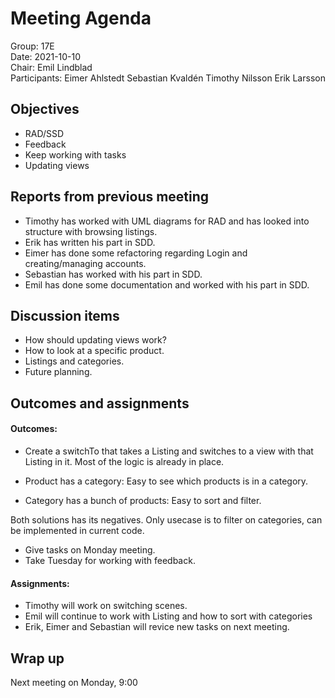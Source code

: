 # Meeting Agenda

Group: 17E
\
Date: 2021-10-10
\
Chair: Emil Lindblad
\
Participants: Eimer Ahlstedt Sebastian Kvaldén Timothy Nilsson Erik Larsson



## Objectives

- RAD/SSD
- Feedback
- Keep working with tasks
- Updating views


## Reports from previous meeting

- Timothy has worked with UML diagrams for RAD and has looked into structure with browsing listings.
- Erik has written his part in SDD.
- Eimer has done some refactoring regarding Login and creating/managing accounts.
- Sebastian has worked with his part in SDD.
- Emil has done some documentation and worked with his part in SDD.


## Discussion items

- How should updating views work?
- How to look at a specific product.
- Listings and categories.
- Future planning.


## Outcomes and assignments

#### Outcomes:

- Create a switchTo that takes a Listing and switches to a view with that Listing in it. Most of
the logic is already in place.

- Product has a category: Easy to see which products is in a category.
- Category has a bunch of products: Easy to sort and filter.

Both solutions has its negatives. Only usecase is to filter on categories, can be implemented in current code.

- Give tasks on Monday meeting.
- Take Tuesday for working with feedback.

#### Assignments:

- Timothy will work on switching scenes.
- Emil will continue to work with Listing and how to sort with categories
- Erik, Eimer and Sebastian will revice new tasks on next meeting.

## Wrap up

Next meeting on Monday, 9:00

